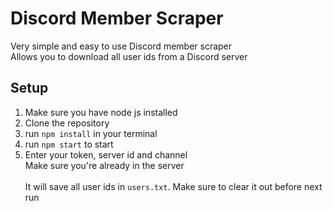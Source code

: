 # Discord Member Scraper
Very simple and easy to use Discord member scraper\
Allows you to download all user ids from a Discord server

## Setup
1. Make sure you have node js installed
2. Clone the repository
3. run `npm install` in your terminal
4. run `npm start` to start
5. Enter your token, server id and channel\
Make sure you're already in the server\
\
It will save all user ids in `users.txt`. Make sure to clear it out before next run
